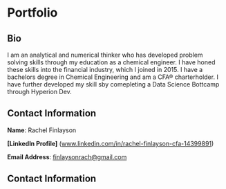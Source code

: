 # Portfolio

## Bio
I am an analytical and numerical thinker who has developed problem solving skills through my education as a chemical engineer. I have honed these skills into the financial industry, which I joined in 2015. I have a bachelors degree in Chemical Engineering and am a CFA® charterholder. I have further developed my skill sby comepleting a Data Science Bottcamp through Hyperion Dev.

## Contact Information

**Name**: Rachel Finlayson

**[LinkedIn Profile]** (www.linkedin.com/in/rachel-finlayson-cfa-14399891)

**Email Address**: finlaysonrach@gmail.com

## Contact Information

